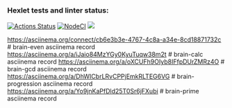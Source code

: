 ### Hexlet tests and linter status:
[![Actions Status](https://github.com/AnastasiyaBachinina/frontend-project-lvl1/workflows/hexlet-check/badge.svg)](https://github.com/AnastasiyaBachinina/frontend-project-lvl1/actions)
[![NodeCI](https://github.com/AnastasiyaBachinina/frontend-project-lvl1/workflows/NodeCI/badge.svg)](https://github.com/AnastasiyaBachinina/frontend-project-lvl1/actions/workflows/nodejs.yml)
<a href="https://codeclimate.com/github/AnastasiyaBachinina/frontend-project-lvl1/maintainability"><img src="https://api.codeclimate.com/v1/badges/a99a88d28ad37a79dbf6/maintainability" /></a>

https://asciinema.org/connect/cb6e3b3e-4767-4c8a-a34e-8cd18871732c # brain-even asciinema record
https://asciinema.org/a/iJaio84MzYGy0KyuTuqw38m2t # brain-calc asciinema record
https://asciinema.org/a/oXCUFh9OIyb8IFfpDUrZMRz4O # brain-gcd asciinema record
https://asciinema.org/a/DhWICbrLRvCPPjEmkRLTEG6VG # brain-progression asciinema record
https://asciinema.org/a/Yo9jnKaPfDld25T0Sr6jFXubi # brain-prime asciinema record